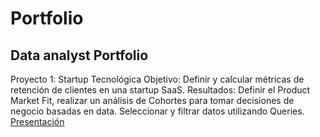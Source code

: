 # Portfolio
Data analyst Portfolio
---
Proyecto 1: Startup Tecnológica
Objetivo: Definir y calcular métricas de retención de clientes en una startup SaaS.
Resultados: Definir el Product Market Fit, realizar un análisis de Cohortes para tomar decisiones de negocio basadas en data. Seleccionar y filtrar datos utilizando Queries.
[Presentación](https://bit.ly/3DyNxxt)
